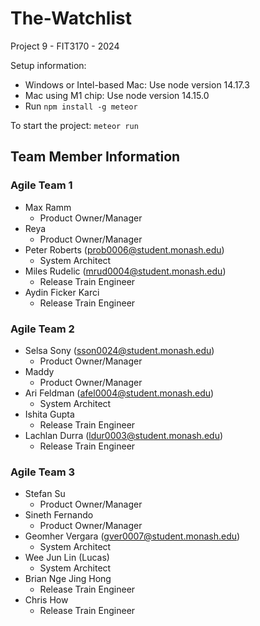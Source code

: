 # The-Watchlist
Project 9 - FIT3170 - 2024

Setup information:
- Windows or Intel-based Mac: Use node version 14.17.3
- Mac using M1 chip: Use node version 14.15.0
- Run `npm install -g meteor`

To start the project:
```meteor run```

## Team Member Information

### Agile Team 1
- Max Ramm
  - Product Owner/Manager
- Reya
  - Product Owner/Manager
- Peter Roberts (prob0006@student.monash.edu)
  - System Architect
- Miles Rudelic (mrud0004@student.monash.edu)
  - Release Train Engineer
- Aydin Ficker Karci
  - Release Train Engineer 


### Agile Team 2
- Selsa Sony (sson0024@student.monash.edu)
  - Product Owner/Manager
- Maddy
  - Product Owner/Manager   
- Ari Feldman (afel0004@student.monash.edu)
  - System Architect 
- Ishita Gupta
  - Release Train Engineer
- Lachlan Durra (ldur0003@student.monash.edu)
  - Release Train Engineer


### Agile Team 3
- Stefan Su
  - Product Owner/Manager
- Sineth Fernando
  - Product Owner/Manager
- Geomher Vergara (gver0007@student.monash.edu)
  - System Architect 
- Wee Jun Lin (Lucas)
  - System Architect
- Brian Nge Jing Hong
  - Release Train Engineer
- Chris How
  - Release Train Engineer
